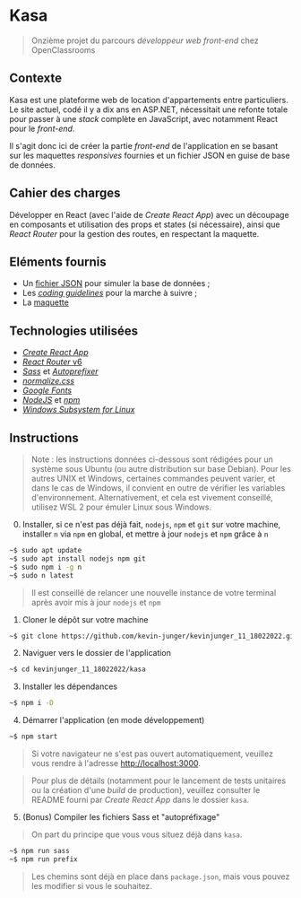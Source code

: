 # Kasa

> Onzième projet du parcours _développeur web front-end_ chez OpenClassrooms

## Contexte

Kasa est une plateforme web de location d'appartements entre particuliers. Le site actuel, codé il y a dix ans en ASP.NET, nécessitait une refonte totale pour passer à une _stack_ complète en JavaScript, avec notamment React pour le _front-end_.

Il s'agit donc ici de créer la partie _front-end_ de l'application en se basant sur les maquettes _responsives_ fournies et un fichier JSON en guise de base de données.

## Cahier des charges

Développer en React (avec l'aide de _Create React App_) avec un découpage en composants et utilisation des props et states (si nécessaire), ainsi que _React Router_ pour la gestion des routes, en respectant la maquette.

## Eléments fournis

- Un [fichier JSON](https://s3-eu-west-1.amazonaws.com/course.oc-static.com/projects/Front-End+V2/P9+React+1/logements.json) pour simuler la base de données ;
- Les [_coding guidelines_](https://course.oc-static.com/projects/Front-End+V2/P9+React+1/Coding+guidelines+Kasa+FR.pdf) pour la marche à suivre ;
- La [maquette](https://www.figma.com/file/bAnXDNqRKCRRP8mY2gcb5p/UI-Design?node-id=4%3A1)

## Technologies utilisées

- [_Create React App_](https://create-react-app.dev/)
- [_React Router_ v6](https://reactrouter.com/)
- [_Sass_](https://sass-lang.com/) et [_Autoprefixer_](https://github.com/postcss/autoprefixer)
- [_normalize.css_](https://necolas.github.io/normalize.css/)
- [_Google Fonts_](https://fonts.google.com/)
- [_NodeJS_](https://nodejs.org/en/) et [_npm_](https://www.npmjs.com/)
- [_Windows Subsystem for Linux_](https://docs.microsoft.com/fr-fr/windows/wsl/)

## Instructions

> Note : les instructions données ci-dessous sont rédigées pour un système sous Ubuntu (ou autre distribution sur base Debian). Pour les autres UNIX et Windows, certaines commandes peuvent varier, et dans le cas de Windows, il convient en outre de vérifier les variables d'environnement. Alternativement, et cela est vivement conseillé, utilisez WSL 2 pour émuler Linux sous Windows.

0. Installer, si ce n'est pas déjà fait, `nodejs`, `npm` et `git` sur votre machine, installer `n` via `npm` en global, et mettre à jour `nodejs` et `npm` grâce à `n`

```bash
~$ sudo apt update
~$ sudo apt install nodejs npm git
~$ sudo npm i -g n
~$ sudo n latest
```

> Il est conseillé de relancer une nouvelle instance de votre terminal après avoir mis à jour `nodejs` et `npm`

1. Cloner le dépôt sur votre machine

```bash
~$ git clone https://github.com/kevin-junger/kevinjunger_11_18022022.git
```

2. Naviguer vers le dossier de l'application

```bash
~$ cd kevinjunger_11_18022022/kasa
```

3. Installer les dépendances

```bash
~$ npm i -D
```

4. Démarrer l'application (en mode développement)

```bash
~$ npm start
```

> Si votre navigateur ne s'est pas ouvert automatiquement, veuillez vous rendre à l'adresse [http://localhost:3000](http://localhost:3000).

> Pour plus de détails (notamment pour le lancement de tests unitaires ou la création d'une _build_ de production), veuillez consulter le README fourni par _Create React App_ dans le dossier `kasa`.

5. (Bonus) Compiler les fichiers Sass et "autopréfixage"

> On part du principe que vous vous situez déjà dans `kasa`.

```bash
~$ npm run sass
~$ npm run prefix
```

> Les chemins sont déjà en place dans `package.json`, mais vous pouvez les modifier si vous le souhaitez.
